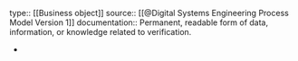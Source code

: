 type:: [[Business object]]
source:: [[@Digital Systems Engineering Process Model Version 1]]
documentation:: Permanent, readable form of data, information, or knowledge related to verification.

-